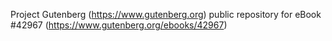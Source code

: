 Project Gutenberg (https://www.gutenberg.org) public repository for eBook #42967 (https://www.gutenberg.org/ebooks/42967)
